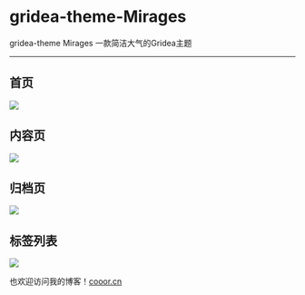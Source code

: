 # gridea-theme-Mirages
gridea-theme  Mirages
一款简洁大气的Gridea主题
***
## 首页
![](https://www.z4a.net/images/2019/06/28/d3211a58c186521dd9250855fcd51934.jpg)

## 内容页
![](https://www.z4a.net/images/2019/06/28/c6755bf3b895d93a67809526e05ff93f.jpg)

## 归档页
![](https://www.z4a.net/images/2019/06/28/744f8e202223760944ef969cbb373cc3.jpg)

## 标签列表
![](https://www.z4a.net/images/2019/06/28/5c0a516f52be6116c07cc276fa606830.jpg)


也欢迎访问我的博客！[cooor.cn](https://cooor.cn/)
